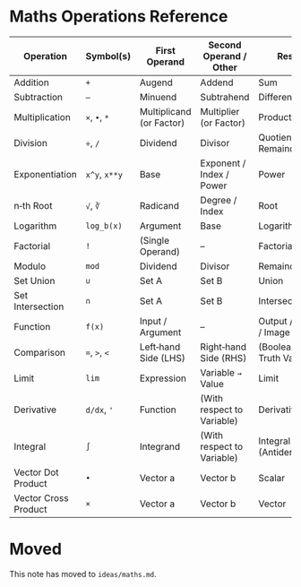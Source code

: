 # Maths Operations Reference

| Operation            | Symbol(s)     | First Operand            | Second Operand / Other     | Result                    |
| -------------------- | ------------- | ------------------------ | -------------------------- | ------------------------- |
| Addition             | `+`           | Augend                   | Addend                     | Sum                       |
| Subtraction          | `–`           | Minuend                  | Subtrahend                 | Difference                |
| Multiplication       | `×`, `•`, `*` | Multiplicand (or Factor) | Multiplier (or Factor)     | Product                   |
| Division             | `÷`, `/`      | Dividend                 | Divisor                    | Quotient (and Remainder)  |
| Exponentiation       | `x^y`, `x**y` | Base                     | Exponent / Index / Power   | Power                     |
| n‑th Root            | `√`, `∛`      | Radicand                 | Degree / Index             | Root                      |
| Logarithm            | `log_b(x)`    | Argument                 | Base                       | Logarithm                 |
| Factorial            | `!`           | (Single Operand)         | –                          | Factorial                 |
| Modulo               | `mod`         | Dividend                 | Divisor                    | Remainder                 |
| Set Union            | `∪`           | Set A                    | Set B                      | Union                     |
| Set Intersection     | `∩`           | Set A                    | Set B                      | Intersection              |
| Function             | `f(x)`        | Input / Argument         | –                          | Output / Value / Image    |
| Comparison           | `=`, `>`, `<` | Left‑hand Side (LHS)     | Right‑hand Side (RHS)      | (Boolean) Truth Value     |
| Limit                | `lim`         | Expression               | Variable `→` Value         | Limit                     |
| Derivative           | `d/dx`, `'`   | Function                 | (With respect to Variable) | Derivative                |
| Integral             | `∫`           | Integrand                | (With respect to Variable) | Integral (Antiderivative) |
| Vector Dot Product   | `•`           | Vector a                 | Vector b                   | Scalar                    |
| Vector Cross Product | `×`           | Vector a                 | Vector b                   | Vector                    |

# Moved

This note has moved to `ideas/maths.md`.
